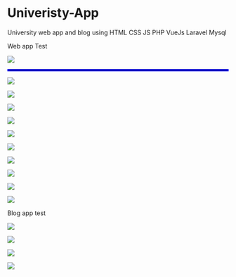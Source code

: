 # Univeristy-App
University web app and blog using HTML CSS JS PHP VueJs Laravel Mysql

Web app Test

![](images/1.JPG)

<hr style="border:2px solid blue"> </hr>

![](images/2.JPG)



![](images/3.JPG)



![](images/4.JPG)



![](images/5.JPG)



![](images/6.JPG)



![](images/7.JPG)



![](images/8.JPG)



![](images/9.JPG)



![](images/10.JPG)



![](images/11.JPG)


Blog app test



![](images/12.JPG)



![](images/13.JPG)



![](images/14.JPG)



![](images/15.JPG)


